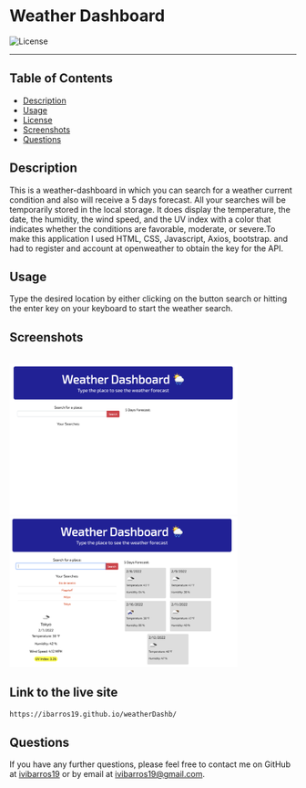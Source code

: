 # Weather Dashboard
  ![License](https://img.shields.io/badge/License-MIT-blue)
<hr>
  <h2>Table of Contents</h2>
  
  * [Description](#description)
  * [Usage](#usage)
  * [License](#license)
  * [Screenshots](#scrs)
  * [Questions](#questions)
  
  <a name='description'></a>
  ## Description
  This is a weather-dashboard in which you can search for a weather current condition and also will receive a 5 days forecast. All your searches will be temporarily stored in the local storage. It does display the temperature, the date, the humidity, the wind speed, and the UV index with a color that indicates whether the conditions are favorable, moderate, or severe.To make this application I used HTML, CSS, Javascript, Axios, bootstrap. and had to register and account at openweather to obtain the key for the API.
  <a name='usage'></a>
  ## Usage
  Type the desired location by either clicking on the button search or hitting the enter key on your keyboard to start the weather search.
 
  <a name='scrs'></a>
  ## Screenshots<br>
  <br><img src="assets/img/Screenshot1.png" target="blank" width=400px>
<br><img src="assets/img/Screenshot2.png" target="blank" width=400px>
<br>
## Link to the live site<br>
    https://ibarros19.github.io/weatherDashb/
  <a name='questions'></a>
  ## Questions
  If you have any further questions, please feel free to contact me on GitHub at [ivibarros19](https://github.com/ivibarros19) or by email at [ivibarros19@gmail.com](ivibarros19@gmail.com).
